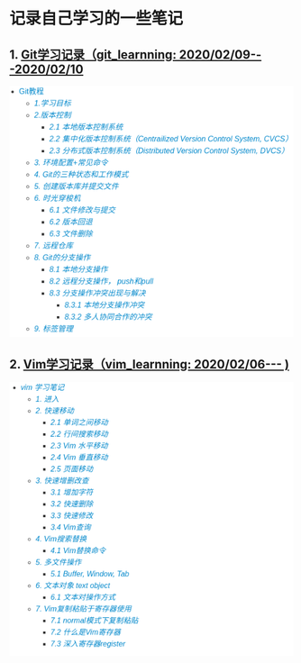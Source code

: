 # 记录自己学习的一些笔记
## 1. [Git学习记录（git_learnning: 2020/02/09---2020/02/10](https://github.com/feng1510/learnning/tree/master/git_learnning)
![](images/2021-02-10-21-02-06.png)
## 2. [Vim学习记录（vim_learnning: 2020/02/06---		)](https://github.com/feng1510/learnning/tree/master/vim_learnning)
![](images/2021-02-10-21-02-31.png)
